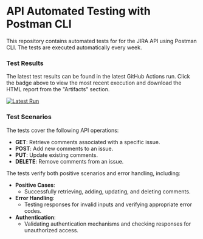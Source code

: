 # API Automated Testing with Postman CLI

This repository contains automated tests for for the JIRA API using Postman CLI. The tests are executed automatically every week.

### Test Results

The latest test results can be found in the latest GitHub Actions run. Click the badge above to view the most recent execution and download the HTML report from the "Artifacts" section.


[![Latest Run](https://github.com/bootcamp-qa/postman-run/actions/workflows/postman-tests.yml/badge.svg)](https://github.com/bootcamp-qa/postman-run/actions)


### Test Scenarios
The tests cover the following API operations:

- **GET**: Retrieve comments associated with a specific issue.
- **POST**: Add new comments to an issue.
- **PUT**: Update existing comments.
- **DELETE**: Remove comments from an issue.

The tests verify both positive scenarios and error handling, including:

- **Positive Cases**: 
  - Successfully retrieving, adding, updating, and deleting comments.
- **Error Handling**: 
  - Testing responses for invalid inputs and verifying appropriate error codes.
- **Authentication**: 
  - Validating authentication mechanisms and checking responses for unauthorized access.

